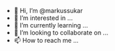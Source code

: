 - 👋 Hi, I’m @markussukar
- 👀 I’m interested in ...
- 🌱 I’m currently learning ...
- 💞️ I’m looking to collaborate on ...
- 📫 How to reach me ...

<!---
markussukar/markussukar is a ✨ special ✨ repository because its `README.md` (this file) appears on your GitHub profile.
You can click the Preview link to take a look at your changes.
--->
